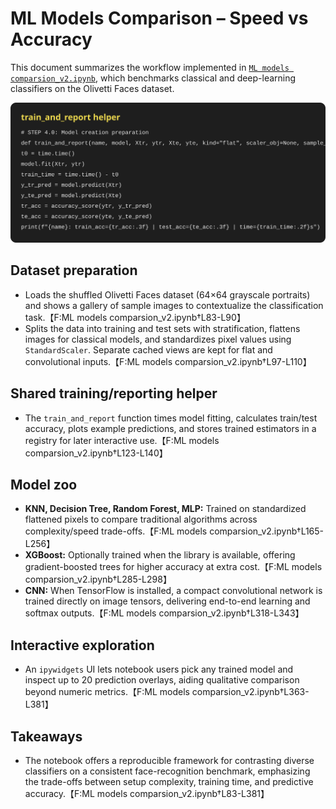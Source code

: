 # ML Models Comparison – Speed vs Accuracy

This document summarizes the workflow implemented in [`ML models comparsion_v2.ipynb`](ML%20models%20comparsion_v2.ipynb), which benchmarks classical and deep-learning classifiers on the Olivetti Faces dataset.

![Highlighted `train_and_report` helper](assets/train_and_report.svg)

## Dataset preparation
* Loads the shuffled Olivetti Faces dataset (64×64 grayscale portraits) and shows a gallery of sample images to contextualize the classification task.【F:ML models comparsion_v2.ipynb†L83-L90】
* Splits the data into training and test sets with stratification, flattens images for classical models, and standardizes pixel values using `StandardScaler`. Separate cached views are kept for flat and convolutional inputs.【F:ML models comparsion_v2.ipynb†L97-L110】

## Shared training/reporting helper
* The `train_and_report` function times model fitting, calculates train/test accuracy, plots example predictions, and stores trained estimators in a registry for later interactive use.【F:ML models comparsion_v2.ipynb†L123-L140】

## Model zoo
* **KNN, Decision Tree, Random Forest, MLP:** Trained on standardized flattened pixels to compare traditional algorithms across complexity/speed trade-offs.【F:ML models comparsion_v2.ipynb†L165-L256】
* **XGBoost:** Optionally trained when the library is available, offering gradient-boosted trees for higher accuracy at extra cost.【F:ML models comparsion_v2.ipynb†L285-L298】
* **CNN:** When TensorFlow is installed, a compact convolutional network is trained directly on image tensors, delivering end-to-end learning and softmax outputs.【F:ML models comparsion_v2.ipynb†L318-L343】

## Interactive exploration
* An `ipywidgets` UI lets notebook users pick any trained model and inspect up to 20 prediction overlays, aiding qualitative comparison beyond numeric metrics.【F:ML models comparsion_v2.ipynb†L363-L381】

## Takeaways
* The notebook offers a reproducible framework for contrasting diverse classifiers on a consistent face-recognition benchmark, emphasizing the trade-offs between setup complexity, training time, and predictive accuracy.【F:ML models comparsion_v2.ipynb†L83-L381】
